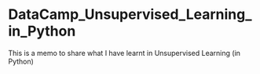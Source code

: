 # DataCamp_Unsupervised_Learning_in_Python
This is a memo to share what I have learnt in Unsupervised Learning (in Python)
